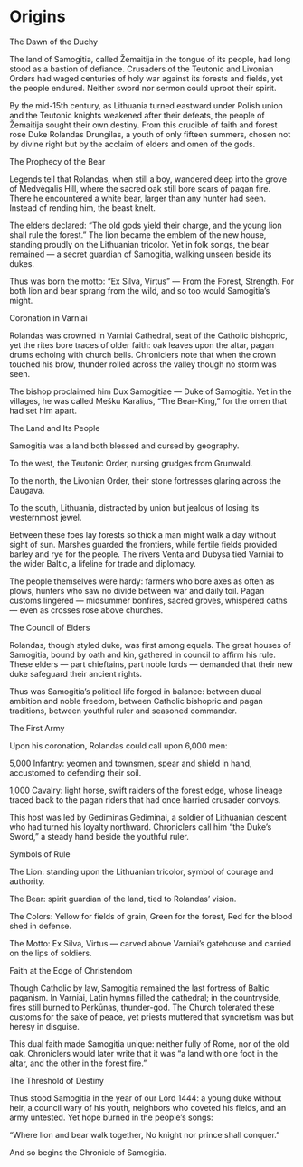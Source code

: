 # Origins
The Dawn of the Duchy

The land of Samogitia, called Žemaitija in the tongue of its people, had long stood as a bastion of defiance. Crusaders of the Teutonic and Livonian Orders had waged centuries of holy war against its forests and fields, yet the people endured. Neither sword nor sermon could uproot their spirit.

By the mid-15th century, as Lithuania turned eastward under Polish union and the Teutonic knights weakened after their defeats, the people of Žemaitija sought their own destiny. From this crucible of faith and forest rose Duke Rolandas Drungilas, a youth of only fifteen summers, chosen not by divine right but by the acclaim of elders and omen of the gods.

The Prophecy of the Bear

Legends tell that Rolandas, when still a boy, wandered deep into the grove of Medvėgalis Hill, where the sacred oak still bore scars of pagan fire. There he encountered a white bear, larger than any hunter had seen. Instead of rending him, the beast knelt.

The elders declared: “The old gods yield their charge, and the young lion shall rule the forest.” The lion became the emblem of the new house, standing proudly on the Lithuanian tricolor. Yet in folk songs, the bear remained — a secret guardian of Samogitia, walking unseen beside its dukes.

Thus was born the motto:
“Ex Silva, Virtus” — From the Forest, Strength.
For both lion and bear sprang from the wild, and so too would Samogitia’s might.

Coronation in Varniai

Rolandas was crowned in Varniai Cathedral, seat of the Catholic bishopric, yet the rites bore traces of older faith: oak leaves upon the altar, pagan drums echoing with church bells. Chroniclers note that when the crown touched his brow, thunder rolled across the valley though no storm was seen.

The bishop proclaimed him Dux Samogitiae — Duke of Samogitia. Yet in the villages, he was called Mešku Karalius, “The Bear-King,” for the omen that had set him apart.

The Land and Its People

Samogitia was a land both blessed and cursed by geography.

To the west, the Teutonic Order, nursing grudges from Grunwald.

To the north, the Livonian Order, their stone fortresses glaring across the Daugava.

To the south, Lithuania, distracted by union but jealous of losing its westernmost jewel.

Between these foes lay forests so thick a man might walk a day without sight of sun. Marshes guarded the frontiers, while fertile fields provided barley and rye for the people. The rivers Venta and Dubysa tied Varniai to the wider Baltic, a lifeline for trade and diplomacy.

The people themselves were hardy: farmers who bore axes as often as plows, hunters who saw no divide between war and daily toil. Pagan customs lingered — midsummer bonfires, sacred groves, whispered oaths — even as crosses rose above churches.

The Council of Elders

Rolandas, though styled duke, was first among equals. The great houses of Samogitia, bound by oath and kin, gathered in council to affirm his rule. These elders — part chieftains, part noble lords — demanded that their new duke safeguard their ancient rights.

Thus was Samogitia’s political life forged in balance: between ducal ambition and noble freedom, between Catholic bishopric and pagan traditions, between youthful ruler and seasoned commander.

The First Army

Upon his coronation, Rolandas could call upon 6,000 men:

5,000 Infantry: yeomen and townsmen, spear and shield in hand, accustomed to defending their soil.

1,000 Cavalry: light horse, swift raiders of the forest edge, whose lineage traced back to the pagan riders that had once harried crusader convoys.

This host was led by Gediminas Gediminai, a soldier of Lithuanian descent who had turned his loyalty northward. Chroniclers call him “the Duke’s Sword,” a steady hand beside the youthful ruler.

Symbols of Rule

The Lion: standing upon the Lithuanian tricolor, symbol of courage and authority.

The Bear: spirit guardian of the land, tied to Rolandas’ vision.

The Colors: Yellow for fields of grain, Green for the forest, Red for the blood shed in defense.

The Motto: Ex Silva, Virtus — carved above Varniai’s gatehouse and carried on the lips of soldiers.

Faith at the Edge of Christendom

Though Catholic by law, Samogitia remained the last fortress of Baltic paganism. In Varniai, Latin hymns filled the cathedral; in the countryside, fires still burned to Perkūnas, thunder-god. The Church tolerated these customs for the sake of peace, yet priests muttered that syncretism was but heresy in disguise.

This dual faith made Samogitia unique: neither fully of Rome, nor of the old oak. Chroniclers would later write that it was “a land with one foot in the altar, and the other in the forest fire.”

The Threshold of Destiny

Thus stood Samogitia in the year of our Lord 1444: a young duke without heir, a council wary of his youth, neighbors who coveted his fields, and an army untested. Yet hope burned in the people’s songs:

“Where lion and bear walk together,
No knight nor prince shall conquer.”

And so begins the Chronicle of Samogitia.